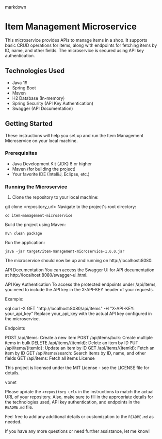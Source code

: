 markdown
# Item Management Microservice

This microservice provides APIs to manage items in a shop. It supports basic CRUD operations for items, along with endpoints for fetching items by ID, name, and other fields. The microservice is secured using API key authentication.

## Technologies Used

- Java 19
- Spring Boot
- Maven
- H2 Database (In-memory)
- Spring Security (API Key Authentication)
- Swagger (API Documentation)

## Getting Started

These instructions will help you set up and run the Item Management Microservice on your local machine.

### Prerequisites

- Java Development Kit (JDK) 8 or higher
- Maven (for building the project)
- Your favorite IDE (IntelliJ, Eclipse, etc.)

### Running the Microservice

1. Clone the repository to your local machine:

git clone <repository_url>
Navigate to the project's root directory:
```
cd item-management-microservice
```
Build the project using Maven:
```
mvn clean package
```
Run the application:
```
java -jar target/item-management-microservice-1.0.0.jar
```
The microservice should now be up and running on http://localhost:8080.

API Documentation
You can access the Swagger UI for API documentation at http://localhost:8080/swagger-ui.html.

API Key Authentication
To access the protected endpoints under /api/items, you need to include the API key in the X-API-KEY header of your requests.

Example:

sql
curl -X GET "http://localhost:8080/api/items" -H "X-API-KEY: your_api_key"
Replace your_api_key with the actual API key configured in the microservice.

Endpoints

POST /api/items: Create a new item
POST /api/items/bulk: Create multiple items in bulk
DELETE /api/items/{itemId}: Delete an item by ID
PUT /api/items/{itemId}: Update an item by ID
GET /api/items/{itemId}: Fetch an item by ID
GET /api/items/search: Search items by ID, name, and other fields
GET /api/items: Fetch all items
License

This project is licensed under the MIT License - see the LICENSE file for details.

vbnet

Please update the `<repository_url>` in the instructions to match the actual URL of your repository. Also, make sure to fill in the appropriate details for the technologies used, API key authentication, and endpoints in the `README.md` file.

Feel free to add any additional details or customization to the `README.md` as needed.

If you have any more questions or need further assistance, let me know!